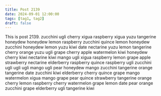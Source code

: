 ```yaml
---
title: Post 2139
date: 2024-09-01 12:00:00
tags: [tag1, tag2]
draft: false
---
```

This is post 2139.
zucchini
ugli
cherry
xigua
raspberry
xigua
yuzu
tangerine
honeydew
honeydew
lemon
raspberry
zucchini
quince
lemon
honeydew
zucchini
honeydew
lemon
yuzu
kiwi
date
nectarine
yuzu
lemon
tangerine
cherry
orange
yuzu
ugli
grape
cherry
apple
watermelon
kiwi
honeydew
cherry
kiwi
nectarine
kiwi
mango
ugli
xigua
raspberry
lemon
grape
apple
strawberry
nectarine
elderberry
raspberry
quince
raspberry
ugli
zucchini
ugli
ugli
ugli
mango
ugli
pear
honeydew
mango
zucchini
tangerine
orange
tangerine
date
zucchini
kiwi
elderberry
cherry
quince
grape
mango
watermelon
xigua
mango
grape
pear
quince
strawberry
tangerine
orange
cherry
lemon
raspberry
cherry
watermelon
grape
lemon
date
pear
orange
zucchini
grape
elderberry
ugli
tangerine
kiwi
